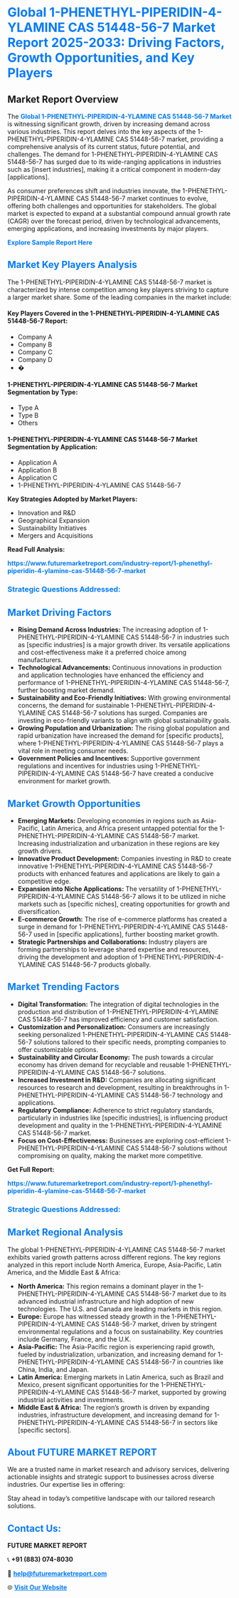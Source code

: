 <h1 style="color: #007BFF;">Global 1-PHENETHYL-PIPERIDIN-4-YLAMINE CAS 51448-56-7 Market Report 2025-2033: Driving Factors, Growth Opportunities, and Key Players</h1>

<section id="overview">
<h2>Market Report Overview</h2>
<p>The <a href="https://www.futuremarketreport.com/industry-report/1-phenethyl-piperidin-4-ylamine-cas-51448-56-7-market" style="color: #007BFF; text-decoration: none;"><strong>Global 1-PHENETHYL-PIPERIDIN-4-YLAMINE CAS 51448-56-7 Market</strong></a> is witnessing significant growth, driven by increasing demand across various industries. This report delves into the key aspects of the 1-PHENETHYL-PIPERIDIN-4-YLAMINE CAS 51448-56-7 market, providing a comprehensive analysis of its current status, future potential, and challenges. The demand for 1-PHENETHYL-PIPERIDIN-4-YLAMINE CAS 51448-56-7 has surged due to its wide-ranging applications in industries such as [insert industries], making it a critical component in modern-day [applications].</p>
<p>As consumer preferences shift and industries innovate, the 1-PHENETHYL-PIPERIDIN-4-YLAMINE CAS 51448-56-7 market continues to evolve, offering both challenges and opportunities for stakeholders. The global market is expected to expand at a substantial compound annual growth rate (CAGR) over the forecast period, driven by technological advancements, emerging applications, and increasing investments by major players.</p>
</section>

<section id="overview">
<p><a href="https://www.futuremarketreport.com/request-sample/reportId=110783" style="color: #007BFF; text-decoration: none;"><strong>Explore Sample Report Here</strong></a></p>
</section>

<section id="key-players">
<h2 style="color: #007BFF;">Market Key Players Analysis</h2>
<p>The 1-PHENETHYL-PIPERIDIN-4-YLAMINE CAS 51448-56-7 market is characterized by intense competition among key players striving to capture a larger market share. Some of the leading companies in the market include:</p>
<h4>Key Players Covered in the 1-PHENETHYL-PIPERIDIN-4-YLAMINE CAS 51448-56-7 Report:</h4>
<ul><li>Company A</li><li>Company B</li><li>Company C</li><li>Company D</li><li>�</li></ul>
<h4>1-PHENETHYL-PIPERIDIN-4-YLAMINE CAS 51448-56-7 Market Segmentation by Type:</h4>
<ul><li>Type A</li><li>Type B</li><li>Others</li></ul>

<h4>1-PHENETHYL-PIPERIDIN-4-YLAMINE CAS 51448-56-7 Market Segmentation by Application:</h4>
<ul><li>Application A</li><li>Application B</li><li>Application C</li><li>1-PHENETHYL-PIPERIDIN-4-YLAMINE CAS 51448-56-7</li></ul>
<p><strong>Key Strategies Adopted by Market Players:</strong></p>
<ul>
<li>Innovation and R&D</li>
<li>Geographical Expansion</li>
<li>Sustainability Initiatives</li>
<li>Mergers and Acquisitions</li>
</ul>
</section>

<section>
<p><strong>Read Full Analysis: </strong></p><a href="https://www.futuremarketreport.com/industry-report/1-phenethyl-piperidin-4-ylamine-cas-51448-56-7-market" style="color: #007BFF; text-decoration: none;"><strong>https://www.futuremarketreport.com/industry-report/1-phenethyl-piperidin-4-ylamine-cas-51448-56-7-market</strong></a>
<h3 style="color: #007BFF;">Strategic Questions Addressed:</h3>
</section>

<section id="driving-factors">
<h2 style="color: #007BFF;">Market Driving Factors</h2>
<ul>
<li><strong>Rising Demand Across Industries:</strong> The increasing adoption of 1-PHENETHYL-PIPERIDIN-4-YLAMINE CAS 51448-56-7 in industries such as [specific industries] is a major growth driver. Its versatile applications and cost-effectiveness make it a preferred choice among manufacturers.</li>
<li><strong>Technological Advancements:</strong> Continuous innovations in production and application technologies have enhanced the efficiency and performance of 1-PHENETHYL-PIPERIDIN-4-YLAMINE CAS 51448-56-7, further boosting market demand.</li>
<li><strong>Sustainability and Eco-Friendly Initiatives:</strong> With growing environmental concerns, the demand for sustainable 1-PHENETHYL-PIPERIDIN-4-YLAMINE CAS 51448-56-7 solutions has surged. Companies are investing in eco-friendly variants to align with global sustainability goals.</li>
<li><strong>Growing Population and Urbanization:</strong> The rising global population and rapid urbanization have increased the demand for [specific products], where 1-PHENETHYL-PIPERIDIN-4-YLAMINE CAS 51448-56-7 plays a vital role in meeting consumer needs.</li>
<li><strong>Government Policies and Incentives:</strong> Supportive government regulations and incentives for industries using 1-PHENETHYL-PIPERIDIN-4-YLAMINE CAS 51448-56-7 have created a conducive environment for market growth.</li>
</ul>
</section>

<section id="growth-opportunities">
<h2 style="color: #007BFF;">Market Growth Opportunities</h2>
<ul>
<li><strong>Emerging Markets:</strong> Developing economies in regions such as Asia-Pacific, Latin America, and Africa present untapped potential for the 1-PHENETHYL-PIPERIDIN-4-YLAMINE CAS 51448-56-7 market. Increasing industrialization and urbanization in these regions are key growth drivers.</li>
<li><strong>Innovative Product Development:</strong> Companies investing in R&D to create innovative 1-PHENETHYL-PIPERIDIN-4-YLAMINE CAS 51448-56-7 products with enhanced features and applications are likely to gain a competitive edge.</li>
<li><strong>Expansion into Niche Applications:</strong> The versatility of 1-PHENETHYL-PIPERIDIN-4-YLAMINE CAS 51448-56-7 allows it to be utilized in niche markets such as [specific niches], creating opportunities for growth and diversification.</li>
<li><strong>E-commerce Growth:</strong> The rise of e-commerce platforms has created a surge in demand for 1-PHENETHYL-PIPERIDIN-4-YLAMINE CAS 51448-56-7 used in [specific applications], further boosting market growth.</li>
<li><strong>Strategic Partnerships and Collaborations:</strong> Industry players are forming partnerships to leverage shared expertise and resources, driving the development and adoption of 1-PHENETHYL-PIPERIDIN-4-YLAMINE CAS 51448-56-7 products globally.</li>
</ul>
</section>

<section id="trending-factors">
<h2 style="color: #007BFF;">Market Trending Factors</h2>
<ul>
<li><strong>Digital Transformation:</strong> The integration of digital technologies in the production and distribution of 1-PHENETHYL-PIPERIDIN-4-YLAMINE CAS 51448-56-7 has improved efficiency and customer satisfaction.</li>
<li><strong>Customization and Personalization:</strong> Consumers are increasingly seeking personalized 1-PHENETHYL-PIPERIDIN-4-YLAMINE CAS 51448-56-7 solutions tailored to their specific needs, prompting companies to offer customizable options.</li>
<li><strong>Sustainability and Circular Economy:</strong> The push towards a circular economy has driven demand for recyclable and reusable 1-PHENETHYL-PIPERIDIN-4-YLAMINE CAS 51448-56-7 solutions.</li>
<li><strong>Increased Investment in R&D:</strong> Companies are allocating significant resources to research and development, resulting in breakthroughs in 1-PHENETHYL-PIPERIDIN-4-YLAMINE CAS 51448-56-7 technology and applications.</li>
<li><strong>Regulatory Compliance:</strong> Adherence to strict regulatory standards, particularly in industries like [specific industries], is influencing product development and quality in the 1-PHENETHYL-PIPERIDIN-4-YLAMINE CAS 51448-56-7 market.</li>
<li><strong>Focus on Cost-Effectiveness:</strong> Businesses are exploring cost-efficient 1-PHENETHYL-PIPERIDIN-4-YLAMINE CAS 51448-56-7 solutions without compromising on quality, making the market more competitive.</li>
</ul>
</section>

<section>
<p><strong>Get Full Report: </strong></p><a href="https://www.futuremarketreport.com/industry-report/1-phenethyl-piperidin-4-ylamine-cas-51448-56-7-market" style="color: #007BFF; text-decoration: none;"><strong>https://www.futuremarketreport.com/industry-report/1-phenethyl-piperidin-4-ylamine-cas-51448-56-7-market</strong></a>
<h3 style="color: #007BFF;">Strategic Questions Addressed:</h3>
</section>


<section id="regional-analysis">
<h2 style="color: #007BFF;">Market Regional Analysis</h2>
<p>The global 1-PHENETHYL-PIPERIDIN-4-YLAMINE CAS 51448-56-7 market exhibits varied growth patterns across different regions. The key regions analyzed in this report include North America, Europe, Asia-Pacific, Latin America, and the Middle East & Africa:</p>
<ul>
<li><strong>North America:</strong> This region remains a dominant player in the 1-PHENETHYL-PIPERIDIN-4-YLAMINE CAS 51448-56-7 market due to its advanced industrial infrastructure and high adoption of new technologies. The U.S. and Canada are leading markets in this region.</li>
<li><strong>Europe:</strong> Europe has witnessed steady growth in the 1-PHENETHYL-PIPERIDIN-4-YLAMINE CAS 51448-56-7 market, driven by stringent environmental regulations and a focus on sustainability. Key countries include Germany, France, and the U.K.</li>
<li><strong>Asia-Pacific:</strong> The Asia-Pacific region is experiencing rapid growth, fueled by industrialization, urbanization, and increasing demand for 1-PHENETHYL-PIPERIDIN-4-YLAMINE CAS 51448-56-7 in countries like China, India, and Japan.</li>
<li><strong>Latin America:</strong> Emerging markets in Latin America, such as Brazil and Mexico, present significant opportunities for the 1-PHENETHYL-PIPERIDIN-4-YLAMINE CAS 51448-56-7 market, supported by growing industrial activities and investments.</li>
<li><strong>Middle East & Africa:</strong> The region’s growth is driven by expanding industries, infrastructure development, and increasing demand for 1-PHENETHYL-PIPERIDIN-4-YLAMINE CAS 51448-56-7 in sectors like [specific sectors].</li>
</ul>
</section>

<footer>
<h2 style="color: #007BFF;">About FUTURE MARKET REPORT</h2>
<p>We are a trusted name in market research and advisory services, delivering actionable insights and strategic support to businesses across diverse industries. Our expertise lies in offering:</p>

<p>Stay ahead in today’s competitive landscape with our tailored research solutions.</p>

<h2 style="color: #007BFF;">Contact Us:</h2>
<p><strong>FUTURE MARKET REPORT</strong></p>
<p>📞 <strong>+91 (883) 074-8030</strong></p>
<p>📧 <strong><a href="mailto:help@futuremarketreport.com" style="color: #007BFF;">help@futuremarketreport.com</a></strong></p>
<p>🌐 <strong><a href="https://www.futuremarketreport.com/" style="color: #007BFF;">Visit Our Website</a></strong></p>
</footer>